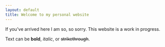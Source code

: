 ```yaml
---
layout: default
title: Welcome to my personal website
---
```


If you've arrived here I am so, so sorry. This website is a work in progress.


Text can be **bold**, _italic_, or ~~strikethrough~~.
